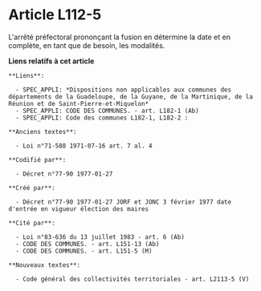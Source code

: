 # Article L112-5

L'arrêté préfectoral prononçant la fusion en détermine la date et en complète, en tant que de besoin, les modalités.

**Liens relatifs à cet article**

	**Liens**:

	  - SPEC_APPLI: *Dispositions non applicables aux communes des départements de la Guadeloupe, de la Guyane, de la Martinique, de la Réunion et de Saint-Pierre-et-Miquelon*
	  - SPEC_APPLI: CODE DES COMMUNES. - art. L182-1 (Ab)
	  - SPEC_APPLI: Code des communes L182-1, L182-2 :

	**Anciens textes**:

	  - Loi n°71-588 1971-07-16 art. 7 al. 4

	**Codifié par**:

	  - Décret n°77-90 1977-01-27

	**Créé par**:

	  - Décret n°77-90 1977-01-27 JORF et JONC 3 février 1977 date d'entrée en vigueur élection des maires

	**Cité par**:

	  - Loi n°83-636 du 13 juillet 1983 - art. 6 (Ab)
	  - CODE DES COMMUNES. - art. L151-13 (Ab)
	  - CODE DES COMMUNES. - art. L151-5 (M)

	**Nouveaux textes**:

	  - Code général des collectivités territoriales - art. L2113-5 (V)
